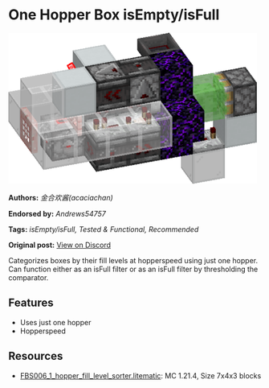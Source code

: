 # One Hopper Box isEmpty/isFull
<img alt="image.png" src="images/image.png?raw=1" height="300px">

**Authors:** *金合欢酱(acaciachan)*

**Endorsed by:** *Andrews54757*

**Tags:** *isEmpty/isFull, Tested & Functional, Recommended*

**Original post:** [View on Discord](https://discord.com/channels/1375556143186837695/1388316970126151831)

Categorizes boxes by their fill levels at hopperspeed using just one hopper. Can function either as an isFull filter or as an isFull filter by thresholding the comparator.

## Features
- Uses just one hopper
- Hopperspeed

## Resources
- [FBS006_1_hopper_fill_level_sorter.litematic](attachments/FBS006_1_hopper_fill_level_sorter.litematic): MC 1.21.4, Size 7x4x3 blocks
